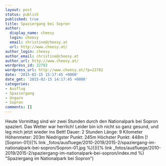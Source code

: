 ```yaml
---
layout: post
status: publish
published: true
title: Spaziergang bei Sopron
author:
  display_name: cheesy
  login: cheesy
  email: christine@cheesy.at
  url: http://www.cheesy.at/
author_login: cheesy
author_email: christine@cheesy.at
author_url: http://www.cheesy.at/
wordpress_id: 22782
wordpress_url: http://www.cheesy.at/?p=22782
date: '2015-02-15 15:17:45 +0000'
date_gmt: '2015-02-15 14:17:45 +0000'
categories:
- Ausflug
- Spaziergang
- Ungarn
- Sopron
comments: []
---
```

Heute Vormittag sind wir zwei Stunden durch den Nationalpark bei Sopron spaziert. Das Wetter war herrlich! Leider bin ich nicht so ganz gesund, und leg mich jetzt wieder ins Bett!
Dauer: 2 Stunden
Länge: 9 Kilometer
Höhenmeter: 203m
Niedrigster Punkt: 245m
Höchster Punkt: 448m
[![Sopron-01]({% link _fotos/ausfluege/2010-2019/2015-2/spaziergang-im-nationalpark-bei-sopron/Sopron-01.jpg %})]({% link _fotos/ausfluege/2010-2019/2015-2/spaziergang-im-nationalpark-bei-sopron/index.md %} "Spaziergang im Nationalpark bei Sopron")
